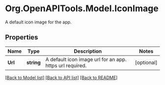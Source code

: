 # Org.OpenAPITools.Model.IconImage
A default icon image for the app.
## Properties

Name | Type | Description | Notes
------------ | ------------- | ------------- | -------------
**Url** | **string** | A default icon image url for an app. https url required.  | [optional] 

[[Back to Model list]](../README.md#documentation-for-models) [[Back to API list]](../README.md#documentation-for-api-endpoints) [[Back to README]](../README.md)

